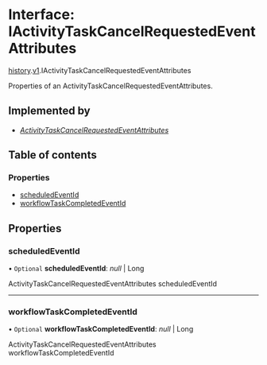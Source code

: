 # Interface: IActivityTaskCancelRequestedEventAttributes

[history](../modules/proto.temporal.api.history.md).[v1](../modules/proto.temporal.api.history.v1.md).IActivityTaskCancelRequestedEventAttributes

Properties of an ActivityTaskCancelRequestedEventAttributes.

## Implemented by

* [*ActivityTaskCancelRequestedEventAttributes*](../classes/proto.temporal.api.history.v1.activitytaskcancelrequestedeventattributes.md)

## Table of contents

### Properties

- [scheduledEventId](proto.temporal.api.history.v1.iactivitytaskcancelrequestedeventattributes.md#scheduledeventid)
- [workflowTaskCompletedEventId](proto.temporal.api.history.v1.iactivitytaskcancelrequestedeventattributes.md#workflowtaskcompletedeventid)

## Properties

### scheduledEventId

• `Optional` **scheduledEventId**: *null* \| Long

ActivityTaskCancelRequestedEventAttributes scheduledEventId

___

### workflowTaskCompletedEventId

• `Optional` **workflowTaskCompletedEventId**: *null* \| Long

ActivityTaskCancelRequestedEventAttributes workflowTaskCompletedEventId
